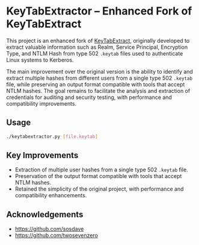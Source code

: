 # KeyTabExtractor – Enhanced Fork of KeyTabExtract

This project is an enhanced fork of [KeyTabExtract](https://github.com/sosdave/KeyTabExtract), originally developed to extract valuable information such as Realm, Service Principal, Encryption Type, and NTLM Hash from type 502 `.keytab` files used to authenticate Linux systems to Kerberos.

The main improvement over the original version is the ability to identify and extract multiple hashes from different users from a single type 502 `.keytab` file, while preserving an output format compatible with tools that accept NTLM hashes. The goal remains to facilitate the analysis and extraction of credentials for auditing and security testing, with performance and compatibility improvements.

## Usage
```bash
./keytabextractor.py [file.keytab]
```

## Key Improvements
- Extraction of multiple user hashes from a single type 502 `.keytab` file.
- Preservation of the output format compatible with tools that accept NTLM hashes.
- Retained the simplicity of the original project, with performance and compatibility enhancements.

## Acknowledgements
- https://github.com/sosdave
- https://github.com/twosevenzero
